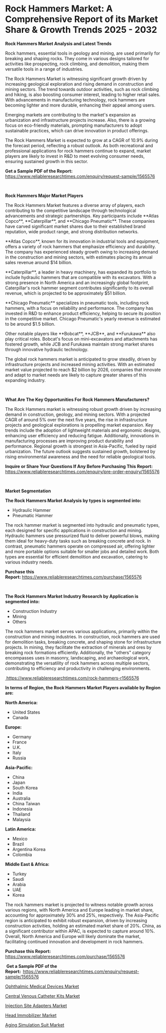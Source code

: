 <p><h1>Rock Hammers Market: A Comprehensive Report of its Market Share & Growth Trends 2025 - 2032</h1></p><p><strong>Rock Hammers Market Analysis and Latest Trends</strong></p>
<p><p>Rock hammers, essential tools in geology and mining, are used primarily for breaking and shaping rocks. They come in various designs tailored for activities like prospecting, rock climbing, and demolition, making them versatile tools in a range of industries.</p><p>The Rock Hammers Market is witnessing significant growth driven by increasing geological exploration and rising demand in construction and mining sectors. The trend towards outdoor activities, such as rock climbing and hiking, is also boosting consumer interest, leading to higher retail sales. With advancements in manufacturing technology, rock hammers are becoming lighter and more durable, enhancing their appeal among users.</p><p>Emerging markets are contributing to the market's expansion as urbanization and infrastructure projects increase. Also, there is a growing focus on eco-friendly materials, prompting manufacturers to adopt sustainable practices, which can drive innovation in product offerings.</p><p>The Rock Hammers Market is expected to grow at a CAGR of 10.9% during the forecast period, reflecting a robust outlook. As both recreational and professional applications for rock hammers continue to expand, market players are likely to invest in R&D to meet evolving consumer needs, ensuring sustained growth in this sector.</p></p>
<p><strong>Get a Sample PDF of the Report:&nbsp;</strong> <a href="https://www.reliableresearchtimes.com/enquiry/request-sample/1565576?utm_campaign=3522&utm_medium=2&utm_source=Github&utm_content=ia&utm_term=08042025&utm_id=rock-hammers">https://www.reliableresearchtimes.com/enquiry/request-sample/1565576</a></p>
<p>&nbsp;</p>
<p><strong>Rock Hammers Major Market Players</strong></p>
<p><p>The Rock Hammers Market features a diverse array of players, each contributing to the competitive landscape through technological advancements and strategic partnerships. Key participants include **Atlas Copco**, **Caterpillar**, and **Chicago Pneumatic**. These companies have carved significant market shares due to their established brand reputation, wide product range, and strong distribution networks.</p><p>**Atlas Copco**, known for its innovation in industrial tools and equipment, offers a variety of rock hammers that emphasize efficiency and durability. The company has experienced steady growth owing to increasing demand in the construction and mining sectors, with estimates placing its annual sales revenue around $14 billion.</p><p>**Caterpillar**, a leader in heavy machinery, has expanded its portfolio to include hydraulic hammers that are compatible with its excavators. With a strong presence in North America and an increasingly global footprint, Caterpillar's rock hammer segment contributes significantly to its overall revenue, which is projected to be approximately $51 billion.</p><p>**Chicago Pneumatic** specializes in pneumatic tools, including rock hammers, with a focus on reliability and performance. The company has invested in R&D to enhance product efficiency, helping to secure its position in the competitive market. Chicago Pneumatic's yearly revenue is estimated to be around $1.5 billion.</p><p>Other notable players like **Bobcat**, **JCB**, and **Furukawa** also play critical roles. Bobcat's focus on mini-excavators and attachments has fostered growth, while JCB and Furukawa maintain strong market shares through innovative hydraulic technology.</p><p>The global rock hammers market is anticipated to grow steadily, driven by infrastructure projects and increased mining activities. With an estimated market value projected to reach $2 billion by 2026, companies that innovate and adapt to market needs are likely to capture greater shares of this expanding industry.</p></p>
<p>&nbsp;</p>
<p><strong>What Are The Key Opportunities For Rock Hammers Manufacturers?</strong></p>
<p><p>The Rock Hammers market is witnessing robust growth driven by increasing demand in construction, geology, and mining sectors. With a projected CAGR of around 5% over the next five years, the rise in infrastructure projects and geological explorations is propelling market expansion. Key trends include the adoption of lightweight materials and ergonomic designs, enhancing user efficiency and reducing fatigue. Additionally, innovations in manufacturing processes are improving product durability and performance. Regional growth is strongest in Asia-Pacific, fueled by rapid urbanization. The future outlook suggests sustained growth, bolstered by rising environmental awareness and the need for reliable geological tools.</p></p>
<p><strong>Inquire or Share Your Questions If Any Before Purchasing This Report:</strong> <a href="https://www.reliableresearchtimes.com/enquiry/pre-order-enquiry/1565576?utm_campaign=3522&utm_medium=2&utm_source=Github&utm_content=ia&utm_term=08042025&utm_id=rock-hammers">https://www.reliableresearchtimes.com/enquiry/pre-order-enquiry/1565576</a></p>
<p>&nbsp;</p>
<p><strong>Market Segmentation</strong></p>
<p><strong>The Rock Hammers Market Analysis by types is segmented into:</strong></p>
<p><ul><li>Hydraulic Hammer</li><li>Pneumatic Hammer</li></ul></p>
<p><p>The rock hammer market is segmented into hydraulic and pneumatic types, each designed for specific applications in construction and mining. Hydraulic hammers use pressurized fluid to deliver powerful blows, making them ideal for heavy-duty tasks such as breaking concrete and rock. In contrast, pneumatic hammers operate on compressed air, offering lighter and more portable options suitable for smaller jobs and detailed work. Both types are essential for efficient demolition and excavation, catering to various industry needs.</p></p>
<p><strong>Purchase this Report:&nbsp;</strong><a href="https://www.reliableresearchtimes.com/purchase/1565576?utm_campaign=3522&utm_medium=2&utm_source=Github&utm_content=ia&utm_term=08042025&utm_id=rock-hammers">https://www.reliableresearchtimes.com/purchase/1565576</a></p>
<p>&nbsp;</p>
<p><strong>The Rock Hammers Market Industry Research by Application is segmented into:</strong></p>
<p><ul><li>Construction Industry</li><li>Mining</li><li>Others</li></ul></p>
<p><p>The rock hammers market serves various applications, primarily within the construction and mining industries. In construction, rock hammers are used for demolition tasks, breaking concrete, and shaping stone for infrastructure projects. In mining, they facilitate the extraction of minerals and ores by breaking rock formations efficiently. Additionally, the "others" category encompasses uses in masonry, landscaping, and archaeological work, demonstrating the versatility of rock hammers across multiple sectors, contributing to efficiency and productivity in challenging environments.</p></p>
<p><a href="https://www.reliableresearchtimes.com/rock-hammers-r1565576?utm_campaign=3522&utm_medium=2&utm_source=Github&utm_content=ia&utm_term=08042025&utm_id=rock-hammers">&nbsp;https://www.reliableresearchtimes.com/rock-hammers-r1565576</a></p>
<p><strong>In terms of Region, the Rock Hammers Market Players available by Region are:</strong></p>
<p>
    <p> <strong> North America: </strong>
        <ul>
            <li>United States</li>
            <li>Canada</li>
        </ul>
        </p> 
    <p> <strong> Europe: </strong>
        <ul>
            <li>Germany</li>
            <li>France</li>
            <li>U.K.</li>
            <li>Italy</li>
            <li>Russia</li>
        </ul>
        </p> 
    <p> <strong> Asia-Pacific: </strong>
        <ul>
            <li>China</li>
            <li>Japan</li>
            <li>South Korea</li>
            <li>India</li>
            <li>Australia</li>
            <li>China Taiwan</li>
            <li>Indonesia</li>
            <li>Thailand</li>
            <li>Malaysia</li>
        </ul>
        </p> 
    <p> <strong> Latin America: </strong>
        <ul>
            <li>Mexico</li>
            <li>Brazil</li>
            <li>Argentina Korea</li>
            <li>Colombia</li>
        </ul>
        </p> 
    <p> <strong> Middle East & Africa: </strong>
        <ul>
            <li>Turkey</li>
            <li>Saudi</li>
            <li>Arabia</li>
            <li>UAE</li>
            <li>Korea</li>
        </ul>
    </p>
    </p>
<p><p>The rock hammers market is projected to witness notable growth across various regions, with North America and Europe leading in market share, accounting for approximately 30% and 25%, respectively. The Asia-Pacific region is anticipated to exhibit robust expansion, driven by increasing construction activities, holding an estimated market share of 20%. China, as a significant contributor within APAC, is expected to capture around 10%. Overall, North America and Europe will likely dominate the market, facilitating continued innovation and development in rock hammers.</p></p>
<p><strong>Purchase this Report: </strong><a href="https://www.reliableresearchtimes.com/purchase/1565576?utm_campaign=3522&utm_medium=2&utm_source=Github&utm_content=ia&utm_term=08042025&utm_id=rock-hammers">https://www.reliableresearchtimes.com/purchase/1565576</a></p>
<p>&nbsp;<strong>Get a Sample PDF of the Report:&nbsp;&nbsp;</strong><a href="https://www.reliableresearchtimes.com/enquiry/request-sample/1565576?utm_campaign=3522&utm_medium=2&utm_source=Github&utm_content=ia&utm_term=08042025&utm_id=rock-hammers">https://www.reliableresearchtimes.com/enquiry/request-sample/1565576</a></p>
<p><strong></strong></p>
<p><p><a href="https://www.linkedin.com/pulse/future-ophthalmic-medical-devices-market-expected-cagr-n5rgc?utm_campaign=3522&utm_medium=2&utm_source=Github&utm_content=ia&utm_term=08042025&utm_id=rock-hammers">Ophthalmic Medical Devices Market</a></p><p><a href="https://www.linkedin.com/pulse/impressive-global-central-venous-catheter-kits-market-onuec?utm_campaign=3522&utm_medium=2&utm_source=Github&utm_content=ia&utm_term=08042025&utm_id=rock-hammers">Central Venous Catheter Kits Market</a></p><p><a href="https://www.linkedin.com/pulse/in-depth-analysis-injection-site-adapters-market-qddvc?utm_campaign=3522&utm_medium=2&utm_source=Github&utm_content=ia&utm_term=08042025&utm_id=rock-hammers">Injection Site Adapters Market</a></p><p><a href="https://www.linkedin.com/pulse/revenue-insights-head-immobilizer-market-projected-68-cagr-from-wrkyc?utm_campaign=3522&utm_medium=2&utm_source=Github&utm_content=ia&utm_term=08042025&utm_id=rock-hammers">Head Immobilizer Market</a></p><p><a href="https://www.linkedin.com/pulse/rapid-growth-global-aging-simulation-suit-market-cagr-94-from-jgkyc?utm_campaign=3522&utm_medium=2&utm_source=Github&utm_content=ia&utm_term=08042025&utm_id=rock-hammers">Aging Simulation Suit Market</a></p></p>